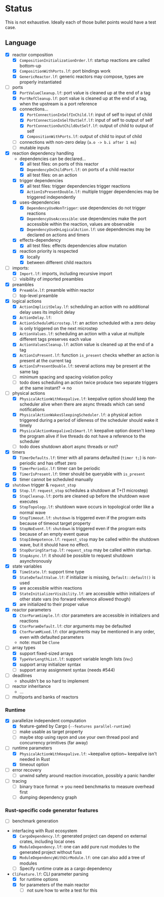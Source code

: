 # Status

This is not exhaustive. Ideally each of those bullet points would have a test case.

## Language

- [x] reactor composition
  - [x] `CompositionInitializationOrder.lf`: startup reactions are called bottom-up
  - [x] `CompositionWithPorts.lf`: port bindings work
  - [x] `GenericReactor.lf`: generic reactors may compose, types are properly instantiated
- [ ] ports
    - [x] `PortValueCleanup.lf`: port value is cleaned up at the end of a tag
    - [x] `PortRefCleanup.lf`: port value is cleaned up at the end of a tag, when the upstream is a port reference
    - [x] connections...
      - [x] `PortConnectionInSelfInChild.lf`: input of self to input of child
      - [x] `PortConnectionInSelfOutSelf.lf`: input of self to output of self
      - [x] `PortConnectionOutChildOutSelf.lf`: output of child to output of self
      - [x] `CompositionWithPorts.lf`: output of child to input of child
    - [ ] connections with non-zero delay (`a.o -> b.i after 1 ms`)
    - [ ] mutable inputs
- [x] reaction dependency handling
    - dependencies can be declared...
      - [x] all test files: on ports of this reactor
      - [x] `DependencyOnChildPort.lf`: on ports of a child reactor
      - [x] all test files: on an action
    - [x] trigger dependencies
      - [x] all test files: trigger dependencies trigger reactions
      - [x] `ActionIsPresentDouble.lf`: multiple trigger dependencies may be triggered independently
    - [x] uses-dependencies
      - [x] `DependencyUseNonTrigger`: use dependencies do not trigger reactions 
      - [x] `DependencyUseAccessible`: use dependencies make the port accessible within the reaction, values are observable 
      - [x] `DependencyUseOnLogicalAction.lf`: use dependencies may be declared on actions and timers
    - [x] effects-dependency
      - [x] all test files: effects dependencies allow mutation
    - [x] reaction priority is respected
      - [x] locally
      - [x] between different child reactors
- [ ] imports:
  - [x] `Import.lf`: imports, including recursive import
  - [ ] visibility of imported preambles
- [x] preambles
  - [x] `Preamble.lf`: preamble within reactor
  - [ ] top-level preamble
- [x] logical actions
    - [x] `ActionImplicitDelay.lf`: scheduling an action with no additional delay uses its implicit delay 
    - [x] `ActionDelay.lf`: 
    - [x] `ActionScheduleMicrostep.lf`: an action scheduled with a zero delay is only triggered on the next microstep
    - [x] `ActionValues.lf`: scheduling an action with a value at multiple different tags preserves each value
    - [x] `ActionValuesCleanup.lf`: action value is cleaned up at the end of a tag
    - [x] `ActionIsPresent.lf`: function `is_present` checks whether an action is present at the current tag
    - [x] `ActionIsPresentDouble.lf`: several actions may be present at the same tag
    - [ ] minimum spacing and spacing violation policy
    - [ ] todo does scheduling an action twice produce two separate triggers at the same instant? -> no
- [ ] physical actions
  - [x] `PhysicalActionWithKeepalive.lf`: keepalive option should keep the scheduler alive when there are async threads which can send notifications
  - [x] `PhysicalActionWakesSleepingScheduler.lf`: a physical action triggered during a period of idleness of the scheduler should wake it timely
  - [x] `PhysicalActionKeepaliveIsSmart.lf`: keepalive option doesn't keep the program alive if live threads do not have a reference to the scheduler
  - [ ] todo does shutdown abort async threads or not?
- [x] timers
  - [x] `TimerDefaults.lf`: timer with all params defaulted (`timer t;`) is non-periodic and has offset zero
  - [x] `TimerPeriodic.lf`: timer can be periodic
  - [x] `TimerIsPresent.lf`: timer should be queryable with `is_present`
  - [x] timer cannot be scheduled manually
- [x] `shutdown` trigger & `request_stop`
  - [x] `Stop.lf`: `request_stop` schedules a shutdown at T+(1 microstep)
  - [x] `StopCleanup.lf`: ports are cleaned up before the shutdown wave executes
  - [x] `StopTopology.lf`: shutdown wave occurs in topological order like a normal wave
  - [x] `StopTimeout.lf`: `shutdown` is triggered even if the program exits because of timeout target property
  - [x] `StopNoEvent.lf`: `shutdown` is triggered even if the program exits because of an empty event queue
  - [x] `StopIdempotence.lf`: `request_stop` may be called within the shutdown wave, but it should have no effect.
  - [x] `StopDuringStartup.lf`: `request_stop` may be called within startup.
  - [x] `StopAsync.lf`: it should be possible to request shutdown asynchronously
- [x] state variables
  - [x] `TimeState.lf`: support time type
  - [x] `StateDefaultValue.lf`: if initializer is missing, `Default::default()` is used
  - [x] are accessible within reactions
  - [x] `StateInitializerVisibility.lf`: are accessible within initializers of other state vars (no forward reference allowed though)
  - [x] are initialized to their proper value
- [x] reactor parameters
  - [x] `CtorParamSimple.lf`: ctor parameters are accessible in initializers and reactions
  - [x] `CtorParamDefault.lf`: ctor arguments may be defaulted
  - [x] `CtorParamMixed.lf`: ctor arguments may be mentioned in any order, even with defaulted parameters
  - note: must be `Clone`
- [ ] array types
  - [x] support fixed-sized arrays
  - [x] `TypeVarLengthList.lf`: support variable length lists (`Vec`)
  - [x] support array initializer syntax
  - [ ] support array assignment syntax (needs #544)
- [ ] deadlines
  -  shouldn't be so hard to implement
- [ ] reactor inheritance
  - ...
- [ ] multiports and banks of reactors

### Runtime

- [x] parallelize independent computation
  - [x] feature-gated by Cargo (`--features parallel-runtime`)
  - [ ] make usable as target property
  - [ ] maybe stop using rayon and use your own thread pool and concurrency primitives (far away)
- [ ] runtime parameters
  - [x] `PhysicalActionWithKeepalive.lf`: ~keepalive option~ keepalive isn't needed in Rust
  - [x] timeout option
- [ ] error recovery
  - [ ] unwind safety around reaction invocation, possibly a panic handler
- [ ] tracing
  - [ ] binary trace format -> you need benchmarks to measure overhead first
  - [ ] dumping dependency graph

### Rust-specific code generator features

- [ ] benchmark generation
- interfacing with Rust ecosystem
  - [x] `CargoDependency.lf`: generated project can depend on external crates, including local ones
  - [x] `ModuleDependency.lf`: one can add pure rust modules to the generated project without fuss
  - [x] `ModuleDependencyWithDirModule.lf`: one can also add a tree of modules
  - [ ] Specify runtime crate as a cargo dependency
- `CliFeature.lf`: CLI parameter parsing
  - [x] for runtime options
  - [x] for parameters of the main reactor
    - [ ] not sure how to write a test for this
